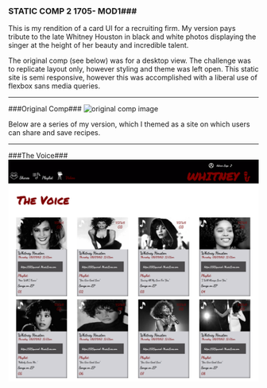 ### STATIC COMP 2 1705- MOD1###

This is my rendition of a card UI for a recruiting firm. My version pays tribute to the late Whitney Houston in black and white photos displaying the singer at the height of her beauty and incredible talent.

The original comp (see below) was for a desktop view. The challenge was to replicate layout only, however styling and theme was left open. This static site is semi responsive, however this was accomplished with a liberal use of flexbox sans media queries.


-------

###Original Comp###
![original comp image](http://frontend.turing.io/assets/images/static-comp-challenge-2.jpg)

Below are a series of my version, which I themed as a site on which users can share and save recipes.

------------

###The Voice###
<img src="images/BESTCOMPPIC.png"/>

